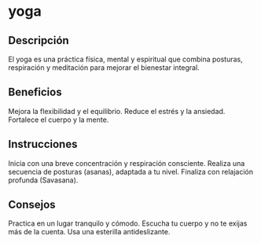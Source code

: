 # yoga 

## Descripción
El yoga es una práctica física, mental y espiritual que combina posturas, respiración y meditación para mejorar el bienestar integral.

## Beneficios
Mejora la flexibilidad y el equilibrio.
Reduce el estrés y la ansiedad.
Fortalece el cuerpo y la mente.

## Instrucciones
Inicia con una breve concentración y respiración consciente.
Realiza una secuencia de posturas (asanas), adaptada a tu nivel.
Finaliza con relajación profunda (Savasana).

## Consejos
Practica en un lugar tranquilo y cómodo.
Escucha tu cuerpo y no te exijas más de la cuenta.
Usa una esterilla antideslizante.